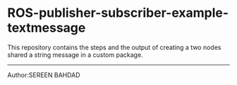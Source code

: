 # ROS-publisher-subscriber-example-textmessage

This repository contains the steps and the output of creating a two nodes shared a string message in a custom package.
__________
Author:SEREEN BAHDAD
